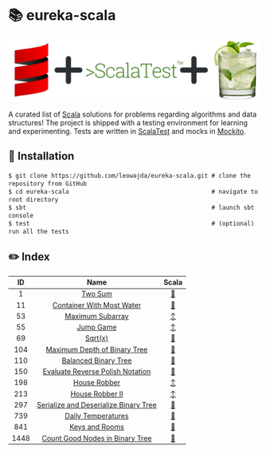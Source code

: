 # :books: eureka-scala

![banner](./docs/banner.png "eureka-scala")

A curated list of [Scala](https://scala-lang.org/) solutions for problems regarding algorithms and data structures! The project is shipped with a testing environment for learning and experimenting.
Tests are written in [ScalaTest](https://www.scalatest.org/) and mocks in [Mockito](https://www.scalatest.org/plus/mockito).

## :pushpin: Installation

```shell
$ git clone https://github.com/leowajda/eureka-scala.git # clone the repository from GitHub
$ cd eureka-scala                                        # navigate to root directory
$ sbt                                                    # launch sbt console
$ test                                                   # (optional) run all the tests
```

## :pencil2: Index
|  ID  |                                                     Name                                                      |                                                                Scala                                                                 |
|:----:|:-------------------------------------------------------------------------------------------------------------:|:------------------------------------------------------------------------------------------------------------------------------------:|
|  1   |                               [Two Sum](https://leetcode.com/problems/two-sum/)                               |    [:arrows_counterclockwise:](https://github.com/leowajda/eureka-scala/blob/master/src/main/scala/array/recursive/LC_0001.scala)    |
|  11  |             [Container With Most Water](https://leetcode.com/problems/container-with-most-water/)             |    [:arrows_counterclockwise:](https://github.com/leowajda/eureka-scala/blob/master/src/main/scala/array/recursive/LC_0011.scala)    |
|  53  |                      [Maximum Subarray](https://leetcode.com/problems/maximum-subarray/)                      |         [:arrow_up_down:](https://github.com/leowajda/eureka-scala/blob/master/src/main/scala/array/iterative/LC_0053.scala)         |
|  55  |                             [Jump Game](https://leetcode.com/problems/jump-game/)                             |         [:arrow_up_down:](https://github.com/leowajda/eureka-scala/blob/master/src/main/scala/array/iterative/LC_0055.scala)         |
|  69  |                                [Sqrt(x)](https://leetcode.com/problems/sqrtx/)                                |    [:arrows_counterclockwise:](https://github.com/leowajda/eureka-scala/blob/master/src/main/scala/array/recursive/LC_0069.scala)    |
| 104  |          [Maximum Depth of Binary Tree](https://leetcode.com/problems/maximum-depth-of-binary-tree/)          | [:arrows_counterclockwise:](https://github.com/leowajda/eureka-scala/blob/master/src/main/scala/binary_tree/recursive/LC_0104.scala) |
| 110  |                  [Balanced Binary Tree](https://leetcode.com/problems/balanced-binary-tree/)                  | [:arrows_counterclockwise:](https://github.com/leowajda/eureka-scala/blob/master/src/main/scala/binary_tree/recursive/LC_0110.scala) |
| 150  |      [Evaluate Reverse Polish Notation](https://leetcode.com/problems/evaluate-reverse-polish-notation/)      |    [:arrows_counterclockwise:](https://github.com/leowajda/eureka-scala/blob/master/src/main/scala/math/recursive/LC_0150.scala)     |
| 198  |                          [House Robber](https://leetcode.com/problems/house-robber/)                          |         [:arrow_up_down:](https://github.com/leowajda/eureka-scala/blob/master/src/main/scala/array/iterative/LC_0198.scala)         |
| 213  |                       [House Robber II](https://leetcode.com/problems/house-robber-ii/)                       |         [:arrow_up_down:](https://github.com/leowajda/eureka-scala/blob/master/src/main/scala/array/iterative/LC_0213.scala)         |
| 297  | [Serialize and Deserialize Binary Tree](https://leetcode.com/problems/serialize-and-deserialize-binary-tree/) | [:arrows_counterclockwise:](https://github.com/leowajda/eureka-scala/blob/master/src/main/scala/binary_tree/recursive/LC_0297.scala) |
| 739  |                    [Daily Temperatures](https://leetcode.com/problems/daily-temperatures/)                    |    [:arrows_counterclockwise:](https://github.com/leowajda/eureka-scala/blob/master/src/main/scala/array/recursive/LC_0739.scala)    |
| 841  |                        [Keys and Rooms](https://leetcode.com/problems/keys-and-rooms/)                        |    [:arrows_counterclockwise:](https://github.com/leowajda/eureka-scala/blob/master/src/main/scala/graph/recursive/LC_0841.scala)    |
| 1448 |       [Count Good Nodes in Binary Tree](https://leetcode.com/problems/count-good-nodes-in-binary-tree/)       | [:arrows_counterclockwise:](https://github.com/leowajda/eureka-scala/blob/master/src/main/scala/binary_tree/recursive/LC_1448.scala) |
